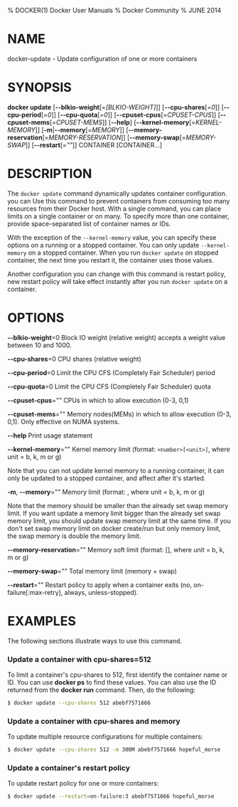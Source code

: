 % DOCKER(1) Docker User Manuals
% Docker Community
% JUNE 2014
# NAME
docker-update - Update configuration of one or more containers

# SYNOPSIS
**docker update**
[**--blkio-weight**[=*[BLKIO-WEIGHT]*]]
[**--cpu-shares**[=*0*]]
[**--cpu-period**[=*0*]]
[**--cpu-quota**[=*0*]]
[**--cpuset-cpus**[=*CPUSET-CPUS*]]
[**--cpuset-mems**[=*CPUSET-MEMS*]]
[**--help**]
[**--kernel-memory**[=*KERNEL-MEMORY*]]
[**-m**|**--memory**[=*MEMORY*]]
[**--memory-reservation**[=*MEMORY-RESERVATION*]]
[**--memory-swap**[=*MEMORY-SWAP*]]
[**--restart**[=*""*]]
CONTAINER [CONTAINER...]

# DESCRIPTION

The `docker update` command dynamically updates container configuration.
you can Use this command to prevent containers from consuming too many 
resources from their Docker host.  With a single command, you can place 
limits on a single container or on many. To specify more than one container,
provide space-separated list of container names or IDs.

With the exception of the `--kernel-memory` value, you can specify these
options on a running or a stopped container. You can only update
`--kernel-memory` on a stopped container. When you run `docker update` on
stopped container, the next time you restart it, the container uses those
values.

Another configuration you can change with this command is restart policy,
new restart policy will take effect instantly after you run `docker update`
on a container.

# OPTIONS
**--blkio-weight**=0
   Block IO weight (relative weight) accepts a weight value between 10 and 1000.

**--cpu-shares**=0
   CPU shares (relative weight)

**--cpu-period**=0
   Limit the CPU CFS (Completely Fair Scheduler) period

**--cpu-quota**=0
   Limit the CPU CFS (Completely Fair Scheduler) quota

**--cpuset-cpus**=""
   CPUs in which to allow execution (0-3, 0,1)

**--cpuset-mems**=""
   Memory nodes(MEMs) in which to allow execution (0-3, 0,1). Only effective on NUMA systems.

**--help**
   Print usage statement

**--kernel-memory**=""
   Kernel memory limit (format: `<number>[<unit>]`, where unit = b, k, m or g)

   Note that you can not update kernel memory to a running container, it can only
be updated to a stopped container, and affect after it's started.

**-m**, **--memory**=""
   Memory limit (format: <number><optional unit>, where unit = b, k, m or g)

   Note that the memory should be smaller than the already set swap memory limit.
   If you want update a memory limit bigger than the already set swap memory limit,
   you should update swap memory limit at the same time. If you don't set swap memory 
   limit on docker create/run but only memory limit, the swap memory is double
   the memory limit.

**--memory-reservation**=""
   Memory soft limit (format: <number>[<unit>], where unit = b, k, m or g)

**--memory-swap**=""
   Total memory limit (memory + swap)

**--restart**=""
   Restart policy to apply when a container exits (no, on-failure[:max-retry], always, unless-stopped).

# EXAMPLES

The following sections illustrate ways to use this command.

### Update a container with cpu-shares=512

To limit a container's cpu-shares to 512, first identify the container
name or ID. You can use **docker ps** to find these values. You can also
use the ID returned from the **docker run** command.  Then, do the following:

```bash
$ docker update --cpu-shares 512 abebf7571666
```

### Update a container with cpu-shares and memory

To update multiple resource configurations for multiple containers:

```bash
$ docker update --cpu-shares 512 -m 300M abebf7571666 hopeful_morse
```

### Update a container's restart policy

To update restart policy for one or more containers:
```bash
$ docker update --restart=on-failure:3 abebf7571666 hopeful_morse
```
